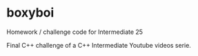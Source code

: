 # boxyboi
Homework / challenge code for Intermediate 25

Final C++ challenge of a C++ Intermediate Youtube videos serie.
